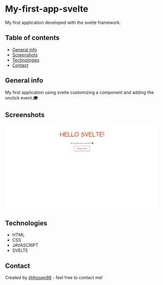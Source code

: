 # My-first-app-svelte

My first application developed with the svelte framework.

## Table of contents

- [General info](#general-info)
- [Screenshots](#screenshots)
- [Technologies](#technologies)
- [Contact](#contact)

## General info

My first application using svelte customizing a component and adding the onclick event.🎓

## Screenshots

![Svelte screenshot](./public/svelte-app.png)

## Technologies

- HTML
- CSS
- JAVASCRIPT
- SVELTE

## Contact

Created by [@jhosep98](https://jhosep98.github.io/Portfolio2020jdb/) - feel free to contact me!
